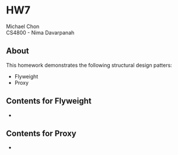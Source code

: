 # HW7

Michael Chon  
CS4800 - Nima Davarpanah

## About

This homework demonstrates the following structural design patters:
- Flyweight
- Proxy

## Contents for Flyweight
- 

## Contents for Proxy
- 


